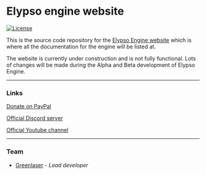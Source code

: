# Elypso engine website

[![License](https://img.shields.io/badge/license-Proprietary-blue)](LICENSE.md)

This is the source code repository for the [Elypso Engine website](https://elypsoengine.com) which is where all the documentation for the engine will be listed at. 

The website is currently under construction and is not fully functional. Lots of changes will be made during the Alpha and Beta development of Elypso Engine.

---

### Links

[Donate on PayPal](https://www.paypal.com/donate/?hosted_button_id=QWG8SAYX5TTP6)

[Official Discord server](https://discord.gg/jkvasmTND5)

[Official Youtube channel](https://youtube.com/greenlaser)

---

### Team

* [Greenlaser](https://github.com/greeenlaser) - *Lead developer*